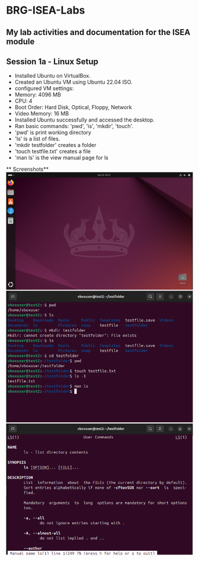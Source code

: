 # BRG-ISEA-Labs
My lab activities and documentation for the ISEA module
---
 ## Session 1a - Linux Setup
- Installed Ubuntu on VirtualBox.
- Created an Ubuntu VM using Ubuntu 22.04 ISO.
- configured VM settings:
- Memory: 4096 MB
- CPU: 4
- Boot Order: Hard Disk, Optical, Floppy, Network
- Video Memory: 16 MB
- Installed Ubuntu successfully and accessed the desktop.
- Ran basic commands: 'pwd', 'is', 'mkdir', 'touch'.
- 'pwd' is print working directory
- 'ls' is a list of files.
- 'mkdir testfolder' creates a folder
- 'touch testfile.txt' creates a file
- 'man ls' is the view manual page for ls
  

** Screenshots**
![UbuntuTerminal](https://github.com/Hubhub69/BRG-ISEA-Labs/blob/main/UbuntuTerminal.png?raw=true)
![Terminal Commands](https://github.com/Hubhub69/BRG-ISEA-Labs/blob/main/CommandPage-1a.png?raw=true)
![Manual Page](https://raw.githubusercontent.com/Hubhub69/BRG-ISEA-Labs/68d06047023fd133715ecc8c983257cd46b2fd3a/ManualPage.png)


